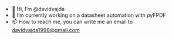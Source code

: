 - 👋 Hi, I’m @davidvajda
- 🌱 I’m currently working on a datasheet automation with pyFPDF
- 📫 How to reach me, you can write me an email to davidvajda1998@gmail.com

<!---
davidvajda/davidvajda is a ✨ special ✨ repository because its `README.md` (this file) appears on your GitHub profile.
You can click the Preview link to take a look at your changes.
--->

